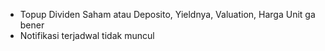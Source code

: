 - Topup Dividen Saham atau Deposito, Yieldnya, Valuation, Harga Unit ga bener
- Notifikasi terjadwal tidak muncul